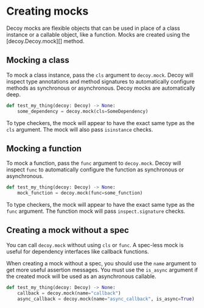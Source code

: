 # Creating mocks

Decoy mocks are flexible objects that can be used in place of a class instance or a callable object, like a function. Mocks are created using the [decoy.Decoy.mock][] method.

## Mocking a class

To mock a class instance, pass the `cls` argument to `decoy.mock`. Decoy will inspect type annotations and method signatures to automatically configure methods as synchronous or asynchronous. Decoy mocks are automatically deep.

```python
def test_my_thing(decoy: Decoy) -> None:
    some_dependency = decoy.mock(cls=SomeDependency)
```

To type checkers, the mock will appear to have the exact same type as the `cls` argument. The mock will also pass `isinstance` checks.

## Mocking a function

To mock a function, pass the `func` argument to `decoy.mock`. Decoy will inspect `func` to automatically configure the function as synchronous or asynchronous.

```python
def test_my_thing(decoy: Decoy) -> None:
    mock_function = decoy.mock(func=some_function)
```

To type checkers, the mock will appear to have the exact same type as the `func` argument. The function mock will pass `inspect.signature` checks.

## Creating a mock without a spec

You can call `decoy.mock` without using `cls` or `func`. A spec-less mock is useful for dependency interfaces like callback functions.

When creating a mock without a spec, you should use the `name` argument to get more useful assertion messages. You must use the `is_async` argument if the created mock will be used as an asynchronous callable.

```python
def test_my_thing(decoy: Decoy) -> None:
    callback = decoy.mock(name="callback")
    async_callback = decoy.mock(name="async_callback", is_async=True)
```
